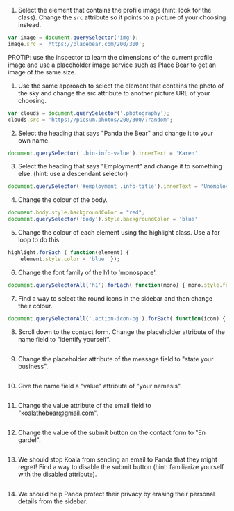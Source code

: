 1. Select the element that contains the profile image (hint: look for the class). Change the `src` attribute so it points to a picture of your choosing instead.

``` Javascript
var image = document.querySelector('img');
image.src = 'https://placebear.com/200/300';
```

PROTIP: use the inspector to learn the dimensions of the current profile image and use a placeholder image service such as Place Bear to get an image of the same size.

1. Use the same approach to select the element that contains the photo of the sky and change the src attribute to another picture URL of your choosing.

``` Javascript
var clouds = document.querySelector('.photography');
clouds.src = 'https://picsum.photos/200/300/?random';
```

2. Select the heading that says "Panda the Bear" and change it to your own name.

``` Javascript
document.querySelector('.bio-info-value').innerText = 'Karen'
```

3. Select the heading that says "Employment" and change it to something else. (hint: use a descendant selector)

``` Javascript
document.querySelector('#employment .info-title').innerText = 'Unemployment'
```

4. Change the colour of the body.

``` Javascript
document.body.style.backgroundColor = "red";
document.querySelector('body').style.backgroundColor = 'blue'
```

5. Change the colour of each element using the highlight class. Use a for loop to do this.

``` Javascript
highlight.forEach ( function(element) {
    element.style.color = 'blue' });
```

6. Change the font family of the h1 to 'monospace'.

``` Javascript
document.querySelectorAll('h1').forEach( function(mono) { mono.style.fontFamily = 'monospace'});
```

7. Find a way to select the round icons in the sidebar and then change their colour.

``` Javascript
document.querySelectorAll('.action-icon-bg').forEach( function(icon) { icon.style.backgroundColor = 'red'});
```

8. Scroll down to the contact form. Change the placeholder attribute of the name field to "identify yourself".

```

```

9. Change the placeholder attribute of the message field to "state your business".

```

```

10. Give the name field a "value" attribute of "your nemesis".

```

```

11. Change the value attribute of the email field to "koalathebear@gmail.com".

```

```

12. Change the value of the submit button on the contact form to "En garde!".

```

```

13. We should stop Koala from sending an email to Panda that they might regret! Find a way to disable the submit button (hint: familiarize yourself with the disabled attribute).

```

```

14. We should help Panda protect their privacy by erasing their personal details from the sidebar.

```

```
